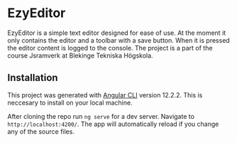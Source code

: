 # EzyEditor

EzyEditor is a simple text editor designed for ease of use. At the moment it only contains the editor and a toolbar with a save button. When it is pressed the editor content is logged to the console. The project is a part of the course Jsramverk at Blekinge Tekniska Högskola.

## Installation

This project was generated with [Angular CLI](https://github.com/angular/angular-cli) version 12.2.2. This is neccesary to install on your local machine.

After cloning the repo run `ng serve` for a dev server. Navigate to `http://localhost:4200/`. The app will automatically reload if you change any of the source files.


